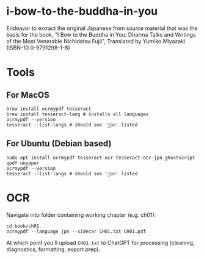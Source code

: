 # i-bow-to-the-buddha-in-you

Endeavor to extract the original Japanese from source material that was the basis for the book, "I Bow to the Buddha in You: Dharma Talks and Writings of the Most Venerable Nichidatsu Fujii", Translated by Yumiko Miyazaki (ISBN-10 0-9791298-1-8)

# Tools

## For MacOS

```
brew install ocrmypdf tesseract
brew install tesseract-lang # installs all languages
ocrmypdf --version
tesseract --list-langs # should see 'jpn' listed
```

## For Ubuntu (Debian based)

```
sudo apt install ocrmypdf tesseract-ocr tesseract-ocr-jpn ghostscript qpdf unpaper
ocrmypdf --version
tesseract --list-langs # should see 'jpn' listed
```

# OCR

Navigate into folder containing working chapter (e.g. ch01):

```
cd book/ch01
ocrmypdf --language jpn --sidecar CH01.txt CH01.pdf
```

At which point you'll upload `CH01.txt` to ChatGPT for processing (cleaning, diagnostics, formatting, export prep).

